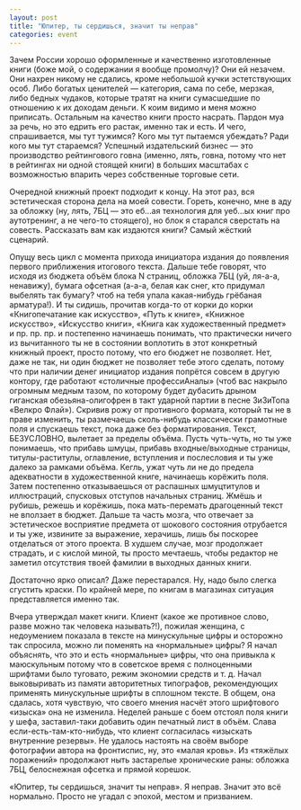 ```yaml
---
layout: post
title: "Юпитер, ты сердишься, значит ты неправ"
categories: event
---
```

Зачем России хорошо оформленные и качественно изготовленные книги (боже мой, о содержании я вообще промолчу)? Они ей незачем. Они нахрен никому не сдались, кроме небольшой кучки эстетствующих особ. Либо богатых ценителей — категория, сама по себе, мерзкая, либо бедных чудаков, которые тратят на книги сумасшедшие по отношению к их доходам деньги. К коим видимо и меня можно приписать. Остальным на качество книги просто насрать. Пардон муа за речь, но это едрить его растак, именно так и есть. И чего, спрашивается, мы тут тужимся? Кого мы тут пытаемся убеждать? Ради кого мы тут стараемся? Успешный издательский бизнес — это производство рейтингового говна (именно, лять, говна, потому что нет в рейтингах ни одной стоящей книги) в больших масштабах с возможностью впарить через собственные торговые сети.

Очередной книжный проект подходит к концу. На этот раз, вся эстетическая сторона дела на моей совести. Гореть, конечно, мне в аду за обложку (ну, лять, 7БЦ — это еб…ая технология для уеб…ых книг про аутотренинг, а не чего-то стоящего), но блок я старался сверстать на совесть. Рассказать вам как издаются книги? Самый жёсткий сценарий.

Опущу весь цикл с момента прихода инициатора издания до появления первого приближения итогового текста. Дальше тебе говорят, что исходя из бюджета объём блока N страниц, обложка 7БЦ (уй, ля-а-а, ненавижу), бумага офсетная (а-а-а, белая как снег, кто придумал выбелять так бумагу? чтоб на тебя упала какая-нибудь грёбаная арматура!). И ты сидишь, прочитав когда-то от корки до корки «Книгопечатание как искусство», «Путь к книге», «Книжное искусство», «Искусство книги», «Книга как художественный предмет» и пр. пр. пр. и постепенно начинаешь понимать, что практически ничего из вычитанного ты не в состоянии воплотить в этот конкретный книжный проект, просто потому, что его бюджет не позволяет. Нет, даже не так, ни один бюджет не позволяет тебе этого сделать, потому что при наличии денег инициатор издания попрётся совсем в другую контору, где работают «столичные профессиАналы» (чтоб вас накрыло огромным медным тазом, по которому будет дубасить дрыном гиганская обезьяна-олигофрен в такт ударной партии в песне ЗиЗиТопа «Велкро Флай»). Скривив рожу от противного формата, который ты не в праве изменить, ты размечаешь сколь-нибудь классически грамотные поля и спускаешь текст, пока даже без форматирования. Текст, БЕЗУСЛОВНО, вылетает за пределы объёма. Пусть чуть-чуть, но ты уже понимаешь, что прибавь шмуцы, прибавь входные/выходные страницы, титулы-раститулы, оглавление, вступления и послесловия и ты уже далеко за рамками объёма. Кегль, ужат чуть ли не до предела адекватности в художественной книге, начинаешь корёжить поля. Затем постепенно отказываешься от распашных шмуцтитулов и иллюстраций, спусковых отступов начальных страниц. Жмёшь и рубишь, режешь и корёжишь, пока мать-перемать драгоценный текст не вползает в бюджет. Дальше та часть мозга, что отвечает за эстетическое восприятие предмета от шокового состояния отрубается и ты уже, извините за выражение, херачишь, лишь бы поскорее отделаться от этого проекта. В худшем случае, мозг продолжает страдать, и с кислой миной, ты просто мечтаешь, чтобы редактор не заметил отсутствия твоей фамилии в выходных данных книги.

Достаточно ярко описал? Даже перестарался. Ну, надо было слегка сгустить краски. По крайней мере, по книгам в магазинах ситуация представляется именно так.

Вчера утверждал макет книги. Клиент (какое же противное слово, разве можно так человека называть?!), пожилая женщина, с недоумением показала в тексте на минускульные цифры и осторожно так спросила, можно ли поменять на «нормальные» цифры? Я начал объяснять, что это и есть «нормальные» цифры, что она привыкла к маюскульным потому что в советское время с полноценными шрифтами было туговато, режим экономии средств и т. д. Начал выковыривать из памяти авторитетных типографов, рекомендующих применять минускульные шрифты в сплошном тексте. В общем, она сдалась, хотя чувствую, что своего мнения насчёт этого шрифтового «изыска» она не изменила. Неделей раньше с боем отстоял поля книги у шефа, заставил-таки добавить один печатный лист в объём. Слава если-есть-там-кто-нибудь, что клиент согласилась «изыскать внутренние резервы». Не удалось настоять на своём выборе фотографии автора на фронтиспис, ну, это «малая кровь». Из «тяжёлых поражений» продолжают ныть застарелые хронические раны: обложка 7БЦ, белоснежная офсетка и прямой корешок.

«Юпитер, ты сердишься, значит ты неправ». Я неправ. Значит это всё нормально. Просто не угадал с эпохой, местом и призванием.